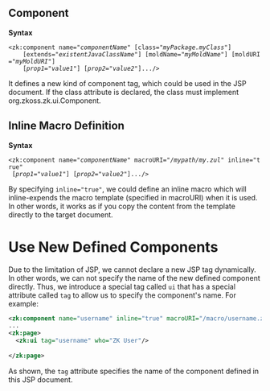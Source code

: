 ## Component

**Syntax**

`<zk:component name="`*`componentName`*`" [class="`*`myPackage.myClass`*`"]`  
`    [extends="`*`existentJavaClassName`*`"] [moldName="`*`myMoldName`*`"] [moldURI="`*`myMoldURI`*`"]`  
`    [`*`prop1`*`="`*`value1`*`"] [`*`prop2`*`="`*`value2`*`"].../>`

It defines a new kind of component tag, which could be used in the JSP
document. If the class attribute is declared, the class must implement
<javadoc type="interface">org.zkoss.zk.ui.Component</javadoc>.

## Inline Macro Definition

**Syntax**

`<zk:component name="`*`componentName`*`" macroURI="`*`/mypath/my.zul`*`" inline="true"`  
` [`*`prop1`*`="`*`value1`*`"] [`*`prop2`*`="`*`value2`*`"].../>`

By specifying `inline="true"`, we could define an inline macro which
will inline-expends the macro template (specified in macroURI) when it
is used. In other words, it works as if you copy the content from the
template directly to the target document.

# Use New Defined Components

Due to the limitation of JSP, we cannot declare a new JSP tag
dynamically. In other words, we can not specify the name of the new
defined component directly. Thus, we introduce a special tag called `ui`
that has a special attribute called `tag` to allow us to specify the
component's name. For example:

```xml
<zk:component name="username" inline="true" macroURI="/macro/username.zul">
...
<zk:page>
  <zk:ui tag="username" who="ZK User"/>
    
</zk:page>
```

As shown, the `tag` attribute specifies the name of the component
defined in this JSP document.

